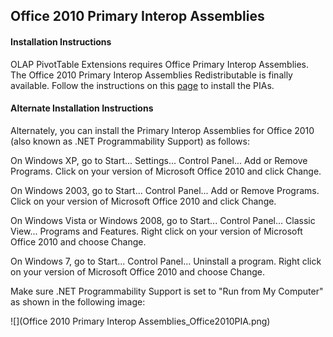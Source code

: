 ## Office 2010 Primary Interop Assemblies

#### Installation Instructions

OLAP PivotTable Extensions requires Office Primary Interop Assemblies. The Office 2010 Primary Interop Assemblies Redistributable is finally available. Follow the instructions on this [page](http://www.microsoft.com/downloads/en/details.aspx?FamilyID=938fe8ad-583b-4bd7-a345-23250dc15855) to install the PIAs.





#### Alternate Installation Instructions

Alternately, you can install the Primary Interop Assemblies for Office 2010 (also known as .NET Programmability Support) as follows:

On Windows XP, go to Start... Settings... Control Panel... Add or Remove Programs. Click on your version of Microsoft Office 2010 and click Change.

On Windows 2003, go to Start... Control Panel... Add or Remove Programs. Click on your version of Microsoft Office 2010 and click Change.

On Windows Vista or Windows 2008, go to Start... Control Panel... Classic View... Programs and Features. Right click on your version of Microsoft Office 2010 and choose Change.

On Windows 7, go to Start... Control Panel... Uninstall a program. Right click on your version of Microsoft Office 2010 and choose Change.

Make sure .NET Programmability Support is set to "Run from My Computer" as shown in the following image:

![](Office 2010 Primary Interop Assemblies_Office2010PIA.png)